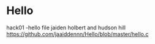 # Hello
hack01 -hello file 
jaiden holbert and hudson hill
https://github.com/jaaiddennn/Hello/blob/master/hello.c
